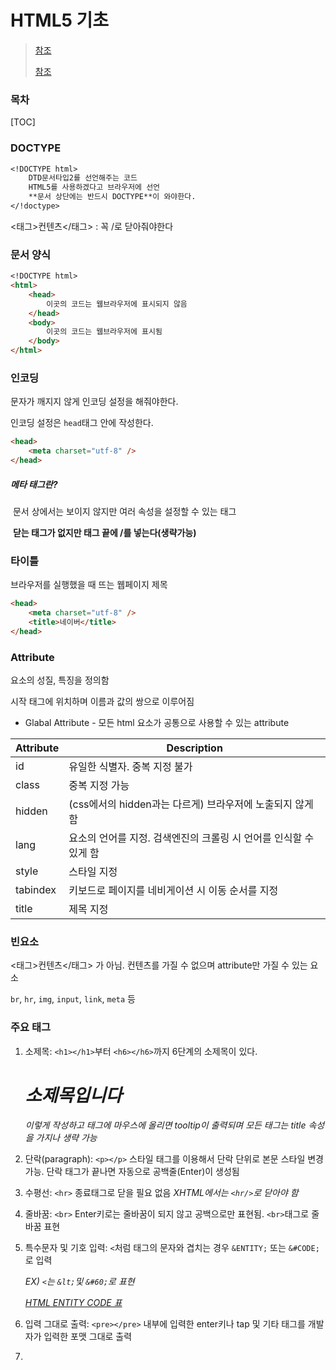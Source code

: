 # HTML5 기초
>[참조](https://m.blog.naver.com/PostView.naver?isHttpsRedirect=true&blogId=loveiss0&logNo=140212177827)
>
>[참조](https://taemtaem-it.tistory.com/entry/2%EC%9E%A5-HTML5-%EA%B8%B0%EB%B3%B8%EB%AC%B8%EB%B2%95)

### 목차
[TOC]



### DOCTYPE

```markdown
<!DOCTYPE html>
    DTD문서타입2를 선언해주는 코드
	HTML5를 사용하겠다고 브라우저에 선언
	**문서 상단에는 반드시 DOCTYPE**이 와야한다.
</!doctype>
```

<태그>컨텐츠</태그> : 꼭 /로 닫아줘야한다

<!--주석-->

### 문서  양식

```markdown
<!DOCTYPE html>
<html>
    <head>
    	이곳의 코드는 웹브라우저에 표시되지 않음
    </head>
    <body>
    	이곳의 코드는 웹브라우저에 표시됨
    </body>
</html>
```

### 인코딩

문자가 깨지지 않게 인코딩 설정을 해줘야한다.

인코딩 설정은 `head`태그 안에 작성한다.
```markdown
<head>
	<meta charset="utf-8" />
</head>
```
##### *메타 태그란?* 

​	문서 상에서는 보이지 않지만 여러 속성을 설정할 수 있는 태그

​	**닫는 태그가 없지만 태그 끝에 /를 넣는다(생략가능)**



### 타이틀

브라우저를 실행했을 때 뜨는 웹페이지 제목

```markdown
<head>
	<meta charset="utf-8" />
	<title>네이버</title>
</head>
```



### Attribute

요소의 성질, 특징을 정의함

시작 태그에 위치하며 이름과 값의 쌍으로 이루어짐

- Glabal Attribute - 모든 html 요소가 공통으로 사용할 수 있는 attribute

| Attribute | Description                                                  |
| --------- | ------------------------------------------------------------ |
| id        | 유일한 식별자. 중복 지정 불가                                |
| class     | 중복 지정 가능                                               |
| hidden    | (css에서의 hidden과는 다르게) 브라우저에 노출되지 않게 함    |
| lang      | 요소의 언어를 지정. 검색엔진의 크롤링 시 언어를 인식할 수 있게 함 |
| style     | 스타일 지정                                                  |
| tabindex  | 키보드로 페이지를 네비게이션 시 이동 순서를 지정             |
| title     | 제목 지정                                                    |



### 빈요소

<태그>컨텐츠</태그> 가 아님. 컨텐츠를 가질 수 없으며 attribute만 가질 수 있는 요소

`br`, `hr`, `img`, `input`, `link`, `meta` 등



### 주요 태그

1. 소제목: `<h1></h1>`부터 `<h6></h6>`까지 6단계의 소제목이 있다.

   *<h1 title="소제목 타이틀">소제목입니다</h1>*

   *이렇게 작성하고 태그에 마우스에 올리면 tooltip이 출력되며 모든 태그는 title 속성을 가지나 생략 가능*

2. 단락(paragraph): `<p></p>` 스타일 태그를 이용해서 단락 단위로 본문 스타일 변경가능. 단락 태그가 끝나면 자동으로 공백줄(Enter)이 생성됨

3. 수평선: `<hr>` 종료태그로 닫을 필요 없음 *XHTML에서는 `<hr/>`로 닫아야 함*

4. 줄바꿈: `<br>` Enter키로는 줄바꿈이 되지 않고 공백으로만 표현됨. `<br>`태그로 줄바꿈 표현

5. 특수문자 및 기호 입력: `<`처럼 태그의 문자와 겹치는 경우 `&ENTITY;` 또는 `&#CODE;`로 입력

   *EX) `<`는 `&lt;`및 `&#60;`로 표현*

   *[HTML ENTITY CODE 표](https://entitycode.com/#common-content)*

6. 입력 그대로 출력: `<pre></pre>` 내부에 입력한 enter키나 tap 및 기타 태그를 개발자가 입력한 포맷 그대로 출력

7. 
